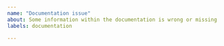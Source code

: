 ```yaml
---
name: "Documentation issue"
about: Some information within the documentation is wrong or missing
labels: documentation

---
```

<!-- Please report only issues related to the documentation on https://matomo.org here -->
<!-- Documentation issues within our developer documentation on http://developer.matomo.org -->
<!-- should be reported at https://github.com/matomo-org/developer-documentation/issues/new -->

<!-- Please provide a short summary of the issue in the *Title* above -->

<!-- Please include the URL of the part of the documentation that should be fixed/improved -->
<!-- and describe which part causes you problems or the errors that are included in it -->
